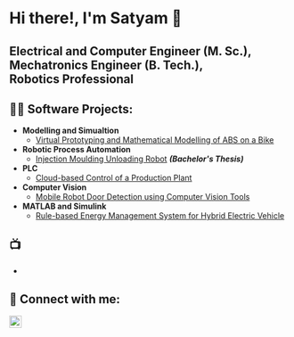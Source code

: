 <h1>Hi there!, I'm Satyam 👋</h1>
<h2>Electrical and Computer Engineer (M. Sc.), <br>Mechatronics Engineer (B. Tech.), <br>Robotics Professional</h2>

<h2>👨‍💻 Software Projects:</h2>

- <b>Modelling and Simualtion</b>
  - [Virtual Prototyping and Mathematical Modelling of ABS on a Bike](https://github.com/satyam-u-d/VirtualPrototypingABS)
- <b>Robotic Process Automation</b>
  - [Injection Moulding Unloading Robot](https://github.com/satyam-u-d/Injection-Moulding-Unloading-Robot) <b><i>(Bachelor's Thesis)</b></i>
- <b>PLC</b>
  - [Cloud-based Control of a Production Plant](https://github.com/satyam-u-d/PLC-Cloud-Automation)
- <b>Computer Vision</b>
  - [Mobile Robot Door Detection using Computer Vision Tools](https://github.com/satyam-u-d/Door-Status-Detection)
- <b>MATLAB and Simulink</b>
  - [Rule-based Energy Management System for Hybrid Electric Vehicle](https://github.com/satyam-u-d/Rule-Based-EMS-for-HEV)

<h2>📺 </h2>

- 

<h2> 🤳 Connect with me:</h2>

[<img align="left" alt="Satyam Dudhagara | LinkedIn" width="22px" src="https://cdn.jsdelivr.net/npm/simple-icons@v3/icons/linkedin.svg" />][linkedin]

[linkedin]: https://linkedin.com/in/satyam-dudhagara-9707

<!--
**satyam-u-d/satyam-u-d** is a ✨ _special_ ✨ repository because its `README.md` (this file) appears on your GitHub profile.

Here are some ideas to get you started:

- 🔭 I’m currently working on ...
- 🌱 I’m currently learning ...
- 👯 I’m looking to collaborate on ...
- 🤔 I’m looking for help with ...
- 💬 Ask me about ...
- 📫 How to reach me: ...
- 😄 Pronouns: ...
- ⚡ Fun fact: ...
-->
